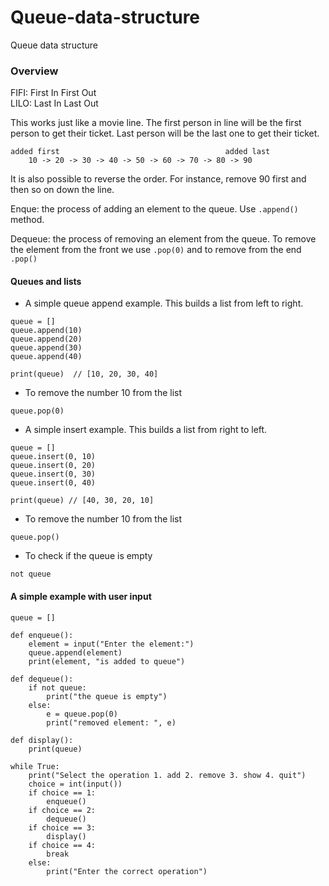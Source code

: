 # Queue-data-structure
Queue data structure

### Overview

FIFI: First In First Out    
LILO: Last In Last Out

This works just like a movie line.  The first person in line will be the first person to get their ticket. Last person will be the last one to get their ticket. 

```
added first                                     added last
    10 -> 20 -> 30 -> 40 -> 50 -> 60 -> 70 -> 80 -> 90
```

It is also possible to reverse the order.  For instance, remove 90 first and then so on down the line.    

Enque: the process of adding an element to the queue.  Use ```.append()``` method.    

Dequeue: the process of removing an element from the queue. To remove the element from the front we use ```.pop(0)``` and to remove from the end ```.pop()```


#### Queues and lists

* A simple queue append example.  This builds a list from left to right.

```
queue = []
queue.append(10)
queue.append(20)
queue.append(30)
queue.append(40)

print(queue)  // [10, 20, 30, 40]
```
* To remove the number 10 from the list

```
queue.pop(0)
```

* A simple insert example.  This builds a list from right to left.
```
queue = []
queue.insert(0, 10)
queue.insert(0, 20)
queue.insert(0, 30)
queue.insert(0, 40)

print(queue) // [40, 30, 20, 10]
```
* To remove the number 10 from the list
```
queue.pop()
```

* To check if the queue is empty
```
not queue
```

#### A simple example with user input
```
queue = []

def enqueue():
    element = input("Enter the element:")
    queue.append(element)
    print(element, "is added to queue")
    
def dequeue():
    if not queue:
        print("the queue is empty")
    else:
        e = queue.pop(0)
        print("removed element: ", e)
        
def display():
    print(queue)
    
while True:
    print("Select the operation 1. add 2. remove 3. show 4. quit")
    choice = int(input())
    if choice == 1:
        enqueue()
    if choice == 2:
        dequeue()
    if choice == 3:
        display()
    if choice == 4:
        break
    else:
        print("Enter the correct operation")
```

